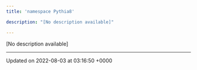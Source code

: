 ```yaml
---
title: 'namespace Pythia8'

description: "[No description available]"

---
```







[No description available]






-------------------------------

Updated on 2022-08-03 at 03:16:50 +0000